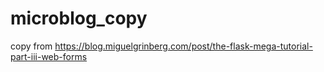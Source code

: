 # microblog_copy
copy from https://blog.miguelgrinberg.com/post/the-flask-mega-tutorial-part-iii-web-forms
